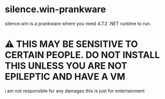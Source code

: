 # silence.win-prankware
silence.win is a prankware where you need 4.7.2 .NET runtime to run. 
# ⚠️ THIS MAY BE SENSITIVE TO CERTAIN PEOPLE. DO NOT INSTALL THIS UNLESS YOU ARE NOT EPILEPTIC AND HAVE A VM
i am not responsible for any damages this is just for entertainment
